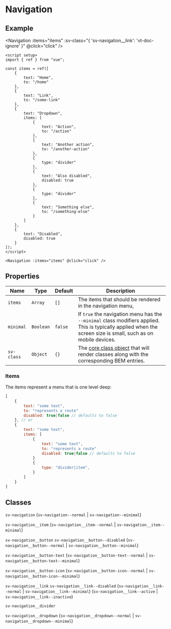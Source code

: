 <script setup>
import { Alert, Checkbox, Navigation } from "@/components";
import { ref } from "vue";

const items = ref([
    {
        text: "Home",
        to: "/home"
    },
    {
        text: "Link",
        to: "/some-link"
    },
    {
        text: "Dropdown",
        items: [
            {
                text: "Action",
                to: "/action"
            },
            {
                text: "Another action",
                to: "/another-action"
            },
            {
                type: "divider"
            },
            {
                text: "Also disabled",
                disabled: true
            },
            {
                type: "divider"
            },
            {
                text: "Something else",
                to: "/something-else"
            }
        ]
    },
    {
        text: "Disabled",
        disabled: true
    }
]);

const message = ref("You can click a navigation item to change this message.");

const click = (item) => {
    message.value = `You clicked the "${item.text}" item that routes to "${item.to}".`;
}
</script>

# Navigation

## Example

<Alert type="info" :message="message" class="mb-4" />

<Navigation :items="items" :sv-class="{ 'sv-navigation__link': 'vt-doc-ignore' }" @click="click" />

```vue
<script setup>
import { ref } from "vue";

const items = ref([
    {
        text: "Home",
        to: "/home"
    },
    {
        text: "Link",
        to: "/some-link"
    },
    {
        text: "Dropdown",
        items: [
            {
                text: "Action",
                to: "/action"
            },
            {
                text: "Another action",
                to: "/another-action"
            },
            {
                type: "divider"
            },
            {
                text: "Also disabled",
                disabled: true
            },
            {
                type: "divider"
            },
            {
                text: "Something else",
                to: "/something-else"
            }
        ]
    },
    {
        text: "Disabled",
        disabled: true
    }
]);
</script>

<Navigation :items="items" @click="click" />
```

## Properties

| Name       | Type      | Default | Description                                                                                                                                                     |
| ---------- | --------- | ------- | --------------------------------------------------------------------------------------------------------------------------------------------------------------- |
| `items`    | `Array`   | `[]`    | The items that should be rendered in the navigation menu,                                                                                                       |
| `minimal`  | `Boolean` | `false` | If `true` the navigation menu has the `--minimal` class modifiers applied.  This is typically applied when the screen size is small, such as on mobile devices. |
| `sv-class` | `Object`  | `{}`    | The [core class object](/components/core-class) that will render classes along with the corresponding BEM entries.                                                                        |

### Items

The items represent a menu that is one level deep:

```js
[
    {
        text: "some text",
        to: "represents a route"
        disabled: true|false // defaults to false
    }, // or
    {
        text: "some text",
        items: [
            {
                text: "some text",
                to: "represents a route"
                disabled: true|false // defaults to false
            }
            {
                type: "divider|item",
            }
        ]
    }
]
```

## Classes

`sv-navigation` (`sv-navigation--normal` | `sv-navigation--minimal`)

`sv-navigation__item` (`sv-navigation__item--normal` | `sv-navigation__item--minimal`)

`sv-navigation__button` `sv-navigation__button--disabled` (`sv-navigation__button--normal` | `sv-navigation__button--minimal`)

`sv-navigation__button-text` (`sv-navigation__button-text--normal` | `sv-navigation__button-text--minimal`)

`sv-navigation__button-icon` (`sv-navigation__button-icon--normal` | `sv-navigation__button-icon--minimal`)

`sv-navigation__link` `sv-navigation__link--disabled` (`sv-navigation__link--normal` | `sv-navigation__link--minimal`) (`sv-navigation__link--active` | `sv-navigation__link--inactive`)

`sv-navigation__divider`

`sv-navigation__dropdown` (`sv-navigation__dropdown--normal` | `sv-navigation__dropdown--minimal`)
